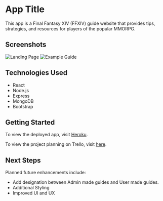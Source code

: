 # App Title

This app is a Final Fantasy XIV (FFXIV) guide website that provides tips, strategies, and resources for players of the popular MMORPG.

## Screenshots

![Landing Page](/public/screenshots/Screen%20Shot%202023-03-31%20at%202.49.14%20PM.png)
![Example Guide](/screenshots/example-guide.png)

## Technologies Used

- React
- Node.js
- Express
- MongoDB
- Bootstrap

## Getting Started

To view the deployed app, visit [Heroku](https://ffxivguides.herokuapp.com/).

To view the project planning on Trello, visit [here](https://trello.com/b/uB70jMna/project-4).

## Next Steps

Planned future enhancements include:

- Add designation between Admin made guides and User made guides.
- Additional Styling
- Improved UI and UX
